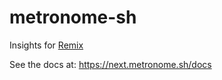 # metronome-sh
Insights for [Remix](https://remix.run/)

See the docs at: https://next.metronome.sh/docs
